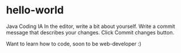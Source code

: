 # hello-world
Java Coding IA
In the editor, write a bit about yourself.
Write a commit message that describes your changes.
Click Commit changes button.

Want to learn how to code, soon to be web-developer :)
